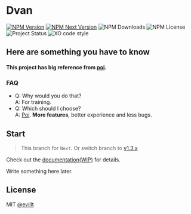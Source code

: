# Dvan

[![NPM Version](https://flat.badgen.net/npm/v/dvan?icon=npm)](https://npmjs.com/package/dvan)
[![NPM Next Version](https://flat.badgen.net/npm/v/dvan/next?icon=npm)](https://npmjs.com/package/dvan/next)
![NPM Downloads](https://flat.badgen.net/npm/dt/dvan)
![NPM License](https://flat.badgen.net/npm/license/dvan)
![Project Status](https://flat.badgen.net/badge/status/alpha/yellow)
![XO code style](https://flat.badgen.net/xo/status/chalk)
## Here are something you have to know

#### This project has big reference from [poi](https://github.com/egoist/poi).

### FAQ
- Q: Why would you do that?  
  A: For training.
- Q: Which should I choose?  
  A: [Poi](https://github.com/egoist/poi). **More features**, better experience and less bugs.

## Start

> This branch for `Next`. Or switch branch to [v1.3.x](https://github.com/evillt/dvan/tree/v1.3.x)

Check out the [documentation(WIP)](https://dvan.evila.me) for details.

Write something here later.

## License
MIT [@evillt](https://github.com/evillt)